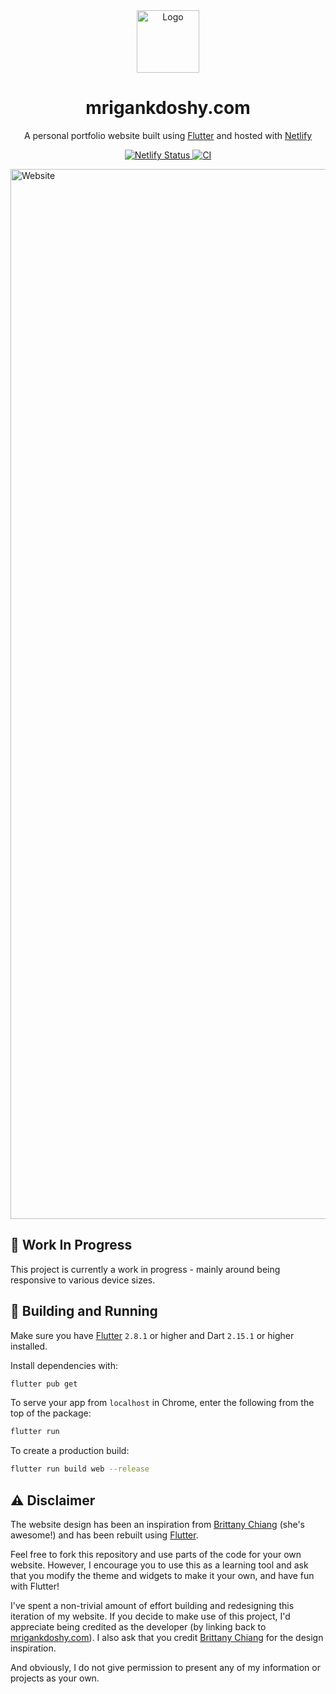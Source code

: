 <div align="center">
  <img alt="Logo" src="https://user-images.githubusercontent.com/32623983/170842452-2ea3a2f8-2164-421e-8788-d52c878a1a07.png" width="100" />
</div>
<h1 align="center">
  mrigankdoshy.com
</h1>
<p align="center">
  A personal portfolio website built using <a href="https://flutter.dev" target="_blank">Flutter</a> and hosted with <a href="https://www.netlify.com/" target="_blank">Netlify</a>
</p>
<p align="center">
  <a href="https://app.netlify.com/sites/mrigankdoshy/deploys" target="_blank">
    <img src="https://api.netlify.com/api/v1/badges/a198fb14-209d-47db-b69d-e7c8852f2b1e/deploy-status" alt="Netlify Status" />
  </a>
   <a href="https://github.com/mrigankdoshy/personal-website/actions/workflows/ci.yml" target="_blank">
    <img src="https://github.com/mrigankdoshy/personal-website/actions/workflows/ci.yml/badge.svg" alt="CI" />
  </a>
</p>

<!-- ![Portfolio](https://user-images.githubusercontent.com/32623983/170842714-41b4be8d-fddb-4e23-88a9-74330e4199e6.png) -->
<img width="1680" alt="Website" src="https://user-images.githubusercontent.com/32623983/170842874-a4b772c5-b21f-4816-a37d-f5f3e9995c9f.png">

## 🚧 Work In Progress
This project is currently a work in progress - mainly around being responsive to various device sizes.

## 🚀 Building and Running

Make sure you have <a href="https://flutter.dev" target="_blank">Flutter</a> `2.8.1` or higher and Dart `2.15.1` or higher installed. 

Install dependencies with:

```bash
flutter pub get
```

To serve your app from `localhost` in Chrome, enter the following from the top of the package:

```bash
flutter run
```

To create a production build:

```bash
flutter run build web --release
```

## ⚠️ Disclaimer
The website design has been an inspiration from <a href="https://brittanychiang.com" target="_blank">Brittany Chiang</a> (she's awesome!) and has been rebuilt using <a href="https://flutter.dev" target="_blank">Flutter</a>. 

Feel free to fork this repository and use parts of the code for your own website. However, I encourage you to use this as a learning tool and ask that you modify the theme and widgets to make it your own, and have fun with Flutter! 

I've spent a non-trivial amount of effort building and redesigning this iteration of my website. If you decide to make use of this project, I'd appreciate being credited as the developer (by linking back to <a href="https://mrigankdoshy.com" target="_blank">mrigankdoshy.com</a>). I also ask that you credit <a href="https://brittanychiang.com" target="_blank">Brittany Chiang</a> for the design inspiration.

And obviously, I do not give permission to present any of my information or projects as your own.
